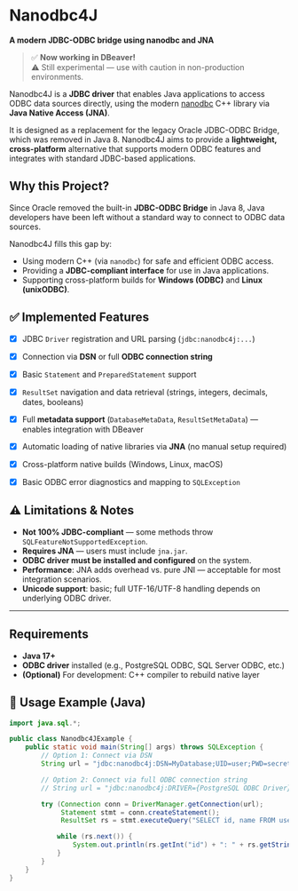 # Nanodbc4J

**A modern JDBC-ODBC bridge using nanodbc and JNA**

> ✅ **Now working in DBeaver!**  
> ⚠️ Still experimental — use with caution in non-production environments.

Nanodbc4J is a **JDBC driver** that enables Java applications to access ODBC data sources directly, using the modern [nanodbc](https://github.com/nanodbc/nanodbc ) C++ library via **Java Native Access (JNA)**.

It is designed as a replacement for the legacy Oracle JDBC-ODBC Bridge, which was removed in Java 8. Nanodbc4J aims to provide a **lightweight, cross-platform** alternative that supports modern ODBC features and integrates with standard JDBC-based applications.

##  Why this Project?

Since Oracle removed the built-in **JDBC-ODBC Bridge** in Java 8, Java developers have been left without a standard way to connect to ODBC data sources.

Nanodbc4J fills this gap by:

- Using modern C++ (via `nanodbc`) for safe and efficient ODBC access.
- Providing a **JDBC-compliant interface** for use in Java applications.
- Supporting cross-platform builds for **Windows (ODBC)** and **Linux (unixODBC)**.

## ✅ Implemented Features

- [x] JDBC `Driver` registration and URL parsing (`jdbc:nanodbc4j:...`)
- [x] Connection via **DSN** or full **ODBC connection string**
- [x] Basic `Statement` and `PreparedStatement` support
- [x] `ResultSet` navigation and data retrieval (strings, integers, decimals, dates, booleans)
- [x] Full **metadata support** (`DatabaseMetaData`, `ResultSetMetaData`) — enables integration with DBeaver
- [x] Automatic loading of native libraries via **JNA** (no manual setup required)
- [x] Cross-platform native builds (Windows, Linux, macOS)
- [x] Basic ODBC error diagnostics and mapping to `SQLException`


## ⚠️ Limitations & Notes

- **Not 100% JDBC-compliant** — some methods throw `SQLFeatureNotSupportedException`.
- **Requires JNA** — users must include `jna.jar`.
- **ODBC driver must be installed and configured** on the system.
- **Performance**: JNA adds overhead vs. pure JNI — acceptable for most integration scenarios.
- **Unicode support**: basic; full UTF-16/UTF-8 handling depends on underlying ODBC driver.

---

## Requirements

- **Java 17+**
- **ODBC driver** installed (e.g., PostgreSQL ODBC, SQL Server ODBC, etc.)
- **(Optional)** For development: C++ compiler to rebuild native layer

## 🧪 Usage Example (Java)

```java
import java.sql.*;

public class Nanodbc4JExample {
    public static void main(String[] args) throws SQLException {
        // Option 1: Connect via DSN
        String url = "jdbc:nanodbc4j:DSN=MyDatabase;UID=user;PWD=secret";

        // Option 2: Connect via full ODBC connection string
        // String url = "jdbc:nanodbc4j:DRIVER={PostgreSQL ODBC Driver};SERVER=localhost;PORT=5432;DATABASE=test;UID=postgres;PWD=pass";

        try (Connection conn = DriverManager.getConnection(url);
             Statement stmt = conn.createStatement();
             ResultSet rs = stmt.executeQuery("SELECT id, name FROM users")) {

            while (rs.next()) {
                System.out.println(rs.getInt("id") + ": " + rs.getString("name"));
            }
        }
    }
}
